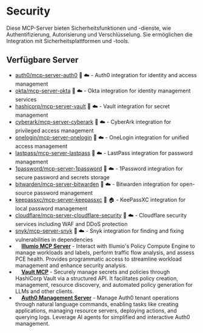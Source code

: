 # Security

Diese MCP-Server bieten Sicherheitsfunktionen und -dienste, wie Authentifizierung, Autorisierung und Verschlüsselung. Sie ermöglichen die Integration mit Sicherheitsplattformen und -tools.

## Verfügbare Server

- [auth0/mcp-server-auth0](https://github.com/auth0/mcp-server-auth0) 📇 ☁️ - Auth0 integration for identity and access management
- [okta/mcp-server-okta](https://github.com/okta/mcp-server-okta) 🐍 ☁️ - Okta integration for identity management services
- [hashicorp/mcp-server-vault](https://github.com/hashicorp/mcp-server-vault) 🐍 ☁️ - Vault integration for secret management
- [cyberark/mcp-server-cyberark](https://github.com/cyberark/mcp-server-cyberark) 📇 ☁️ - CyberArk integration for privileged access management
- [onelogin/mcp-server-onelogin](https://github.com/onelogin/mcp-server-onelogin) 🐍 ☁️ - OneLogin integration for unified access management
- [lastpass/mcp-server-lastpass](https://github.com/lastpass/mcp-server-lastpass) 📇 ☁️ - LastPass integration for password management
- [1password/mcp-server-1password](https://github.com/1password/mcp-server-1password) 🐍 ☁️ - 1Password integration for secure password and secrets storage
- [bitwarden/mcp-server-bitwarden](https://github.com/bitwarden/mcp-server-bitwarden) 📇 ☁️ - Bitwarden integration for open-source password management
- [keepassxc/mcp-server-keepassxc](https://github.com/keepassxc/mcp-server-keepassxc) 🐍 🏠 - KeePassXC integration for local password management
- [cloudflare/mcp-server-cloudflare-security](https://github.com/cloudflare/mcp-server-cloudflare-security) 📇 ☁️ - Cloudflare security services including WAF and DDoS protection
- [snyk/mcp-server-snyk](https://github.com/snyk/mcp-server-snyk) 🐍 ☁️ - Snyk integration for finding and fixing vulnerabilities in dependencies
- <img src="https://github.com/alexgoller.png?size=120" width="12px" height="12px" /> **[Illumio MCP Server](https://github.com/alexgoller/illumio-mcp-server)** - Interact with Illumio's Policy Compute Engine to manage workloads and labels, perform traffic flow analysis, and assess PCE health. Provides programmatic access to streamline workload management and enhance security analysis.
- <img src="https://github.com/ashgw.png?size=120" width="12px" height="12px" /> **[Vault MCP](https://github.com/ashgw/vault-mcp)** - Securely manage secrets and policies through HashiCorp Vault via a structured API. It facilitates policy creation, management, resource discovery, and automated policy generation for LLMs and other clients.
- <img src="https://github.com/auth0.png?size=120" width="12px" height="12px" /> **[Auth0 Management Server](https://github.com/auth0/auth0-mcp-server)** - Manage Auth0 tenant operations through natural language commands, enabling tasks like creating applications, managing resource servers, deploying actions, and querying logs. Leverage AI agents for simplified and interactive Auth0 management. 